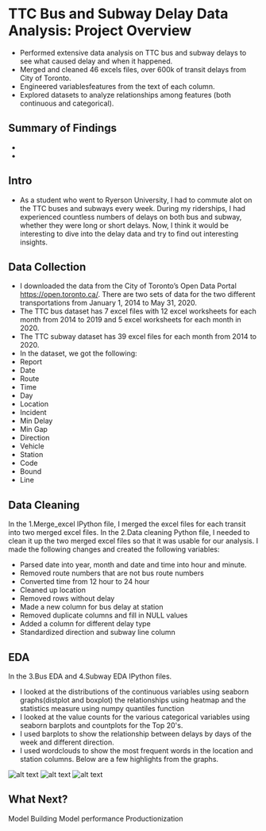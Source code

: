 # TTC Bus and Subway Delay Data Analysis: Project Overview
* Performed extensive data analysis on TTC bus and subway delays to see what caused delay and when it happened. 
* Merged and cleaned 46 excels files, over 600k of transit delays from City of Toronto.
* Engineered variablesfeatures from the text of each column.
* Explored datasets to analyze relationships among features (both continuous and categorical).

## Summary of Findings
*
*

## Intro
* As a student who went to Ryerson University, I had to commute alot on the TTC buses and subways every week. During my riderships, I had experienced countless numbers of delays on both bus and subway, whether they were long or short delays. Now, I think it would be interesting to dive into the delay data and try to find out interesting insights.

## Data Collection
* I downloaded the data from the City of Toronto’s Open Data Portal https://open.toronto.ca/. There are two sets of data for the two different transportations from January 1, 2014 to May 31, 2020.
* The TTC bus dataset has 7 excel files with 12 excel worksheets for each month from 2014 to 2019 and 5 excel worksheets for each month in 2020.
* The TTC subway dataset has 39 excel files for each month from 2014 to 2020.
* In the dataset, we got the following:
*	Report 
*  Date	
*  Route	
*  Time	
*  Day	
*  Location	
*  Incident	
*  Min Delay	
*  Min Gap	
*  Direction	
*  Vehicle
*  Station	
*  Code	
*  Bound	
*  Line

## Data Cleaning
In the 1.Merge_excel IPython file, I merged the excel files for each transit into two merged excel files.
In the 2.Data cleaning Python file, I needed to clean it up the two merged excel files so that it was usable for our analysis. I made the following changes and created the following variables:

*	Parsed date into year, month and date and time into hour and minute.
*	Removed route numbers that are not bus route numbers
*	Converted time from 12 hour to 24 hour
*  Cleaned up location 
*	Removed rows without delay
*  Made a new column for bus delay at station
*  Removed duplicate columns and fill in NULL values
*  Added a column for different delay type
*  Standardized direction and subway line column

## EDA
In the 3.Bus EDA and 4.Subway EDA IPython files. 
* I looked at the distributions of the continuous variables using seaborn graphs(distplot and boxplot)  the relationships using heatmap and the statistics measure using numpy quantiles function
* I looked at the value counts for the various categorical variables using seaborn barplots and countplots for the Top 20's.
* I used barplots to show the relationship between delays by days of the week and different direction.
* I used wordclouds to show the most frequent words in the location and station columns.
Below are a few highlights from the graphs. 

![alt text](")
![alt text](")
![alt text](")

## What Next?
Model Building 
Model performance
Productionization 


